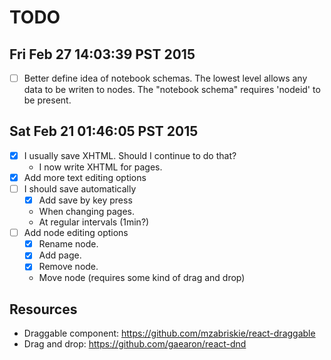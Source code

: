 # TODO

## Fri Feb 27 14:03:39 PST 2015

- [ ] Better define idea of notebook schemas. The lowest level allows
      any data to be writen to nodes. The "notebook schema" requires
      'nodeid' to be present.

## Sat Feb 21 01:46:05 PST 2015

- [x] I usually save XHTML. Should I continue to do that?
  - I now write XHTML for pages.
- [x] Add more text editing options
- [ ] I should save automatically
  - [x] Add save by key press
  - When changing pages.
  - At regular intervals (1min?)
- [ ] Add node editing options
  - [x] Rename node.
  - [x] Add page.
  - [x] Remove node.
  - Move node (requires some kind of drag and drop)


## Resources

- Draggable component: https://github.com/mzabriskie/react-draggable
- Drag and drop: https://github.com/gaearon/react-dnd

